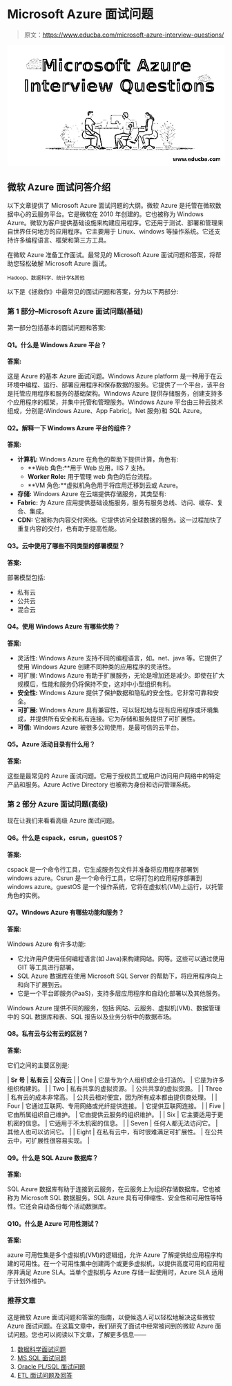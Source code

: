 # Microsoft Azure 面试问题

> 原文：<https://www.educba.com/microsoft-azure-interview-questions/>

![Microsoft Azure Interview Questions](img/046ad89ac55d38cd1feeb82a92eae48a.png)



## 微软 Azure 面试问答介绍

以下文章提供了 Microsoft Azure 面试问题的大纲。微软 Azure 是托管在微软数据中心的云服务平台。它是微软在 2010 年创建的。它也被称为 Windows Azure。微软为客户提供基础设施来构建应用程序。它还用于测试、部署和管理来自世界任何地方的应用程序。它主要用于 Linux、windows 等操作系统。它还支持许多编程语言、框架和第三方工具。

在微软 Azure 准备工作面试。最常见的 Microsoft Azure 面试问题和答案，将帮助您轻松破解 Microsoft Azure 面试。

<small>Hadoop、数据科学、统计学&其他</small>

以下是《拯救你》中最常见的面试问题和答案，分为以下两部分:

### 第 1 部分–Microsoft Azure 面试问题(基础)

第一部分包括基本的面试问题和答案:

#### Q1。什么是 Windows Azure 平台？

**答案:**

这是 Azure 的基本 Azure 面试问题。Windows Azure platform 是一种用于在云环境中编程、运行、部署应用程序和保存数据的服务。它提供了一个平台，该平台是托管应用程序和服务的基础架构。Windows Azure 提供存储服务，创建支持多个应用程序的框架，并集中托管和管理服务。Windows Azure 平台由三种云技术组成，分别是:Windows Azure、App Fabric(。Net 服务)和 SQL Azure。

#### Q2。解释一下 Windows Azure 平台的组件？

**答案:**

*   **计算机:** Windows Azure 在角色的帮助下提供计算，角色有:
    *   **Web 角色:**用于 Web 应用，IIS 7 支持。
    *   **Worker Role:** 用于管理 web 角色的后台流程。
    *   **VM 角色:**虚拟机角色用于将应用迁移到云或 Azure。
*   **存储:** Windows Azure 在云端提供存储服务，其类型有:
*   **Fabric:** 为 Azure 应用提供基础设施服务，服务有服务总线、访问、缓存、复合、集成。
*   **CDN:** 它被称为内容交付网络。它提供访问全球数据的服务。这一过程加快了重复内容的交付，也有助于提高性能。

#### Q3。云中使用了哪些不同类型的部署模型？

**答案:**

部署模型包括:

*   私有云
*   公共云
*   混合云

#### Q4。使用 Windows Azure 有哪些优势？

**答案:**

*   灵活性: Windows Azure 支持不同的编程语言，如。net、java 等。它提供了使用 Windows Azure 创建不同种类的应用程序的灵活性。
*   可扩展: Windows Azure 有助于扩展服务，无论是增加还是减少。即使在扩大规模后，性能和服务仍将保持不变，这对中小型组织有利。
*   **安全性:** Windows Azure 提供了保护数据和隐私的安全性。它非常可靠和安全。
*   **可扩展:** Windows Azure 具有兼容性，可以轻松地与现有应用程序或环境集成，并提供所有安全和私有连接。它为存储和服务提供了可扩展性。
*   **可信:** Windows Azure 被很多公司使用，是最可信的云平台。

#### Q5。Azure 活动目录有什么用？

**答案:**

这些是最常见的 Azure 面试问题。它用于授权员工或用户访问用户网络中的特定产品和服务。Azure Active Directory 也被称为身份和访问管理系统。

### 第 2 部分 Azure 面试问题(高级)

现在让我们来看看高级 Azure 面试问题。

#### Q6。什么是 cspack，csrun，guestOS？

**答案:**

cspack 是一个命令行工具，它生成服务包文件并准备将应用程序部署到 windows azure。Csrun 是一个命令行工具，它将打包的应用程序部署到 windows azure。guestOS 是一个操作系统，它将在虚拟机(VM)上运行，以托管角色的实例。

#### Q7。Windows Azure 有哪些功能和服务？

**答案:**

Windows Azure 有许多功能:

*   它允许用户使用任何编程语言(如 Java)来构建网站。网等。这些可以通过使用 GIT 等工具进行部署。
*   SQL Azure 数据库在使用 Microsoft SQL Server 的帮助下，将应用程序向上和向下扩展到云。
*   它是一个平台即服务(PaaS)，支持多层应用程序和自动化部署以及其他服务。

Windows Azure 提供不同的服务，包括:网站、云服务、虚拟机(VM)、数据管理中的 SQL 数据库和表、SQL 报告以及业务分析中的数据市场。

#### Q8。私有云与公有云的区别？

**答案:**

它们之间的主要区别是:

| **Sr 号** | **私有云** | **公有云** |
| One | 它是专为个人组织或企业打造的。 | 它是为许多组织构建的。 |
| Two | 私有共享的虚拟资源。 | 公共共享的虚拟资源。 |
| Three | 私有云的成本非常高。 | 公共云相对便宜，因为所有成本都由提供商处理。 |
| Four | 它通过互联网、专用网络或光纤提供连接。 | 它提供互联网连接。 |
| Five | 它由所属组织自己维护。 | 它由提供云服务的组织维护。 |
| Six | 它主要适用于更机密的信息。 | 它适用于不太机密的信息。 |
| Seven | 任何人都无法访问它。 | 其他人也可以访问它。 |
| Eight | 在私有云中，有时很难满足可扩展性。 | 在公共云中，可扩展性很容易实现。 |

#### Q9。什么是 SQL Azure 数据库？

**答案:**

SQL Azure 数据库有助于连接到云服务，在云服务上为组织存储数据库。它也被称为 Microsoft SQL 数据服务。SQL Azure 具有可伸缩性、安全性和可用性等特性。它还会自动备份每个活动数据库。

#### Q10。什么是 Azure 可用性测试？

**答案:**

azure 可用性集是多个虚拟机(VM)的逻辑组，允许 Azure 了解提供给应用程序构建的可用性。在一个可用性集中创建两个或更多虚拟机，以提供高度可用的应用程序并满足 Azure SLA。当单个虚拟机与 Azure 存储一起使用时，Azure SLA 适用于计划外维护。

### 推荐文章

这是微软 Azure 面试问题和答案的指南，以便候选人可以轻松地解决这些微软 Azure 面试问题。在这篇文章中，我们研究了面试中经常被问到的微软 Azure 面试问题。您也可以阅读以下文章，了解更多信息——

1.  [数据科学面试问题](https://www.educba.com/data-science-interview-questions/)
2.  [MS SQL 面试问题](https://www.educba.com/ms-sql-interview-questions/)
3.  [Oracle PL/SQL 面试问题](https://www.educba.com/oracle-pl-sql-interview-questions/)
4.  [ETL 面试问题及回答](https://www.educba.com/etl-interview-questions/)





